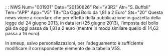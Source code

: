  :  : NWS Num="001931" Date="20130626" Rel="V3R2" Atr="S. Buffoli" Tem="APP" App="V5" Tit="Da Oggi Bollo da 1,81 a 2 Euro" Sts="20"
Questa news viene a ricordare che per effetto della pubblicazione in gazzetta della legge del 24 giugno 2013, in data ieri (25 giugno 2013), l'imposta del bollo già da oggi passa da 1,81 a 2 euro (mentre in modo similare quello di 14,62 passa a 16 euro).

In smeup, salvo personalizzazioni, per l'adeguamento è sufficiente modificare il corrispondente elemento della tabella V5S.

